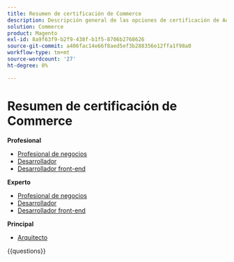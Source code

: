 ```yaml
---
title: Resumen de certificación de Commerce
description: Descripción general de las opciones de certificación de Adobe Commerce
solution: Commerce
product: Magento
exl-id: 8a9f63f9-b2f9-438f-b1f5-8706b2768626
source-git-commit: a406fac14e66f8aed5ef3b288356e12ffa1f98a0
workflow-type: tm+mt
source-wordcount: '27'
ht-degree: 0%

---
```


# Resumen de certificación de Commerce

**Profesional**

* [Profesional de negocios](/help/certifications/ac/ac-p-business.md) <!--AD0-E712-->
* [Desarrollador](/help/certifications/ac/ac-p-developer.md) <!--AD0-E717-->
* [Desarrollador front-end](/help/certifications/ac/ac-p-fedeveloper0623.md) <!--AD0-E721-->

**Experto**

* [Profesional de negocios](/help/certifications/ac/ac-e-business.md) <!--AD0-E708-->
* [Desarrollador](/help/certifications/ac/ac-e-developer.md) <!--AD0-E716-->
* [Desarrollador front-end](/help/certifications/ac/ac-e-fedeveloper0623.md) <!--AD0-E720-->

**Principal**

* [Arquitecto](/help/certifications/ac/ac-m-architect.md) <!--AD0-E718-->

{{questions}}


